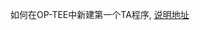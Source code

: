 如何在OP-TEE中新建第一个TA程序, [说明地址](http://47.94.173.186/2017/09/06/OP-TEE%E7%B3%BB%E5%88%97%E4%B9%8B-%E4%B8%89-%E5%A6%82%E4%BD%95%E6%96%B0%E5%BB%BA%E4%B8%80%E4%B8%AATA%E7%A8%8B%E5%BA%8F/)